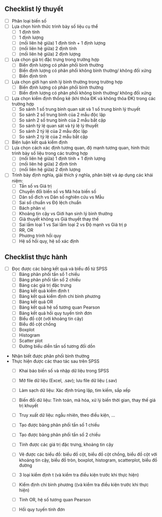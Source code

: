 ## Checklist lý thuyết

- [ ] Phân loại biến số
- [ ] Lựa chọn hình thức trình bày số liệu cụ thể
  - [ ] 1 định tính
  - [ ] 1 định lượng
  - [ ] (mối liên hệ giữa) 1 định tính + 1 định lượng 
  - [ ] (mối liên hệ giữa) 2 định tính
  - [ ] (mối liên hệ giữa) 2 định lượng
- [ ] Lựa chọn giá trị đặc trưng trong trường hợp
  - [ ] Biến định lượng có phân phối bình thường
  - [ ] Biến định lượng có phân phối không bình thường/ không đối xứng
  - [ ] Biến định tính
- [ ] Lựa chọn giới hạn sinh lý bình thường trong trường hợp
  - [ ] Biến định lượng có phân phối bình thường
  - [ ] Biến định lượng có phân phối không bình thường/ không đối xứng
- [ ] Lựa chọn kiểm định thống kê (khi thỏa ĐK và không thỏa ĐK) trong các trường hợp
  - [ ] So sánh 1 số trung bình quan sát và 1 số trung bình lý thuyết
  - [ ] So sánh 2 số trung bình của 2 mẫu độc lập
  - [ ] So sánh 2 số trung bình của 2 mẫu bắt cặp
  - [ ] So sánh tỷ lệ quan sát và tỷ lệ lý thuyết
  - [ ] So sánh 2 tỷ lệ của 2 mẫu độc lập
  - [ ] So sánh 2 tỷ lệ của 2 mẫu bắt cặp
- [ ] Biện luận kết quả kiểm định 
- [ ] Lựa chọn cách xác định tương quan, độ mạnh tương quan, hình thức trình bày số liệu trong các trường hợp
  - [ ] (mối liên hệ giữa) 1 định tính + 1 định lượng 
  - [ ] (mối liên hệ giữa) 2 định tính
  - [ ] (mối liên hệ giữa) 2 định lượng 
- [ ] Trình bày định nghĩa, giải thích ý nghĩa, phân biệt và áp dụng các khái niệm:
  - [ ] Tần số vs Giá trị
  - [ ] Chuyển đổi biến số vs Mã hóa biến số
  - [ ] Dân số đich vs Dân số nghiên cứu vs Mẫu
  - [ ] Sai số chuẩn vs Độ lệch chuẩn
  - [ ] Bách phân vị
  - [ ] Khoảng tin cậy vs Giới hạn sinh lý bình thường
  - [ ] Giả thuyết không vs Giả thuyết thay thế
  - [ ] Sai lầm loại 1 vs Sai lầm loại 2 vs Độ mạnh vs Giá trị p
  - [ ] RR, OR
  - [ ] Phương trình hồi quy
  - [ ] Hệ số hồi quy, hệ số xác định

## Checklist thực hành

- [ ] Đọc được các bảng kết quả và biểu đồ từ SPSS
  - [ ] Bảng phân phối tần số 1 chiều
  - [ ] Bảng phân phối tần số 2 chiều
  - [ ] Bảng các giá trị đặc trưng
  - [ ] Bảng kết quả kiểm định t
  - [ ] Bảng kết quả kiểm định chi bình phương
  - [ ] Bảng kết quả OR
  - [ ] Bảng kết quả hệ số tương quan Pearson
  - [ ] Bảng kết quả hồi quy tuyến tính đơn
  - [ ] Biểu đồ cột (với khoảng tin cậy)
  - [ ] Biểu đồ cột chồng
  - [ ] Boxplot
  - [ ] Histogram
  - [ ] Scatter plot
  - [ ] Đường biểu diễn tần số tương đối dồn
- Nhận biết được phân phối bình thường
- Thực hiện được các thao tác sau trên SPSS
  - [ ] Khai báo biến số và nhập dữ liệu trong SPSS
  - [ ] Mở file dữ liệu (Excel, .sav); lưu file dữ liệu (.sav)
  - [ ] Làm sạch dữ liệu: Xác định trùng lặp, tìm kiếm, sắp xếp
  - [ ] Biến đổi dữ liệu: Tính toán, mã hóa, xử lý biến thời gian, thay thế giá trị khuyết
  - [ ] Truy xuất dữ liệu: ngẫu nhiên, theo điều kiện, ...
  - [ ] Tạo được bảng phân phối tần số 1 chiều
  - [ ] Tạo được bảng phân phối tần số 2 chiều
  - [ ] Tính được các giá trị đặc trưng, khoảng tin cậy
  - [ ] Vẽ được các biểu đồ: biểu đồ cột, biểu đồ cột chồng, biểu đồ cột với khoảng tin cậy, biểu đồ tròn, boxplot, histogram, scatterplot, biểu đồ đường
  - [ ] 3 loại kiểm định t (và kiểm tra điều kiện trước khi thực hiện)
  - [ ] Kiểm định chi bình phương ((và kiểm tra điều kiện trước khi thực hiện)
  - [ ] Tính OR, hệ số tương quan Pearson
  - [ ] Hồi quy tuyến tính đơn

